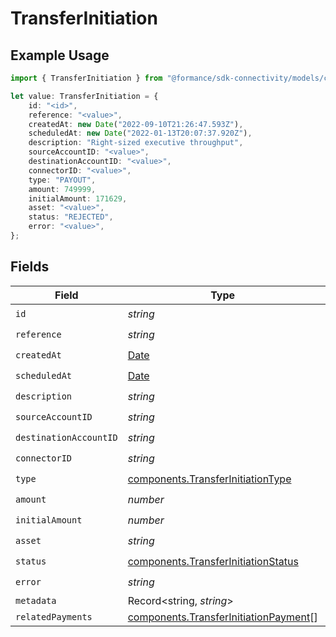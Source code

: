 # TransferInitiation

## Example Usage

```typescript
import { TransferInitiation } from "@formance/sdk-connectivity/models/components";

let value: TransferInitiation = {
    id: "<id>",
    reference: "<value>",
    createdAt: new Date("2022-09-10T21:26:47.593Z"),
    scheduledAt: new Date("2022-01-13T20:07:37.920Z"),
    description: "Right-sized executive throughput",
    sourceAccountID: "<value>",
    destinationAccountID: "<value>",
    connectorID: "<value>",
    type: "PAYOUT",
    amount: 749999,
    initialAmount: 171629,
    asset: "<value>",
    status: "REJECTED",
    error: "<value>",
};
```

## Fields

| Field                                                                                          | Type                                                                                           | Required                                                                                       | Description                                                                                    |
| ---------------------------------------------------------------------------------------------- | ---------------------------------------------------------------------------------------------- | ---------------------------------------------------------------------------------------------- | ---------------------------------------------------------------------------------------------- |
| `id`                                                                                           | *string*                                                                                       | :heavy_check_mark:                                                                             | N/A                                                                                            |
| `reference`                                                                                    | *string*                                                                                       | :heavy_check_mark:                                                                             | N/A                                                                                            |
| `createdAt`                                                                                    | [Date](https://developer.mozilla.org/en-US/docs/Web/JavaScript/Reference/Global_Objects/Date)  | :heavy_check_mark:                                                                             | N/A                                                                                            |
| `scheduledAt`                                                                                  | [Date](https://developer.mozilla.org/en-US/docs/Web/JavaScript/Reference/Global_Objects/Date)  | :heavy_check_mark:                                                                             | N/A                                                                                            |
| `description`                                                                                  | *string*                                                                                       | :heavy_check_mark:                                                                             | N/A                                                                                            |
| `sourceAccountID`                                                                              | *string*                                                                                       | :heavy_check_mark:                                                                             | N/A                                                                                            |
| `destinationAccountID`                                                                         | *string*                                                                                       | :heavy_check_mark:                                                                             | N/A                                                                                            |
| `connectorID`                                                                                  | *string*                                                                                       | :heavy_check_mark:                                                                             | N/A                                                                                            |
| `type`                                                                                         | [components.TransferInitiationType](../../models/components/transferinitiationtype.md)         | :heavy_check_mark:                                                                             | N/A                                                                                            |
| `amount`                                                                                       | *number*                                                                                       | :heavy_check_mark:                                                                             | N/A                                                                                            |
| `initialAmount`                                                                                | *number*                                                                                       | :heavy_check_mark:                                                                             | N/A                                                                                            |
| `asset`                                                                                        | *string*                                                                                       | :heavy_check_mark:                                                                             | N/A                                                                                            |
| `status`                                                                                       | [components.TransferInitiationStatus](../../models/components/transferinitiationstatus.md)     | :heavy_check_mark:                                                                             | N/A                                                                                            |
| `error`                                                                                        | *string*                                                                                       | :heavy_check_mark:                                                                             | N/A                                                                                            |
| `metadata`                                                                                     | Record<string, *string*>                                                                       | :heavy_minus_sign:                                                                             | N/A                                                                                            |
| `relatedPayments`                                                                              | [components.TransferInitiationPayment](../../models/components/transferinitiationpayment.md)[] | :heavy_minus_sign:                                                                             | N/A                                                                                            |